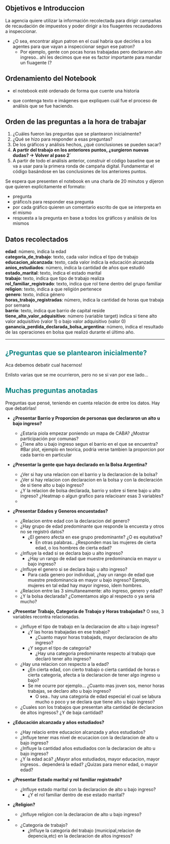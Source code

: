 ## **Objetivos e Introduccion**

La agencia quiere utilizar la información recolectada para dirigir campañas de recaudación de impuestos y poder dirigir a los fiuagentes recaudadores a inspeccionar.
* ¿O sea, encontrar algun patron en el cual habria que decirles a los agentes para que vayan a inspeccionar segun ese patron? 
    * Por ejemplo, gente con pocas horas trabajadas pero declararon alto ingreso.. ahi les decimos que ese es factor importante para mandar un fiuagente (?

## **Ordenamiento del Notebook**

* el notebook esté ordenado de forma que cuente una historia

* que contenga texto e imágenes que expliquen cuál fue el proceso de análisis que se fue haciendo.

## **Orden de las preguntas a la hora de trabajar**

1. ¿Cuáles fueron las preguntas que se plantearon inicialmente?
2. ¿Qué se hizo para responder a esas preguntas?
3. De los gráficos y análisis hechos, ¿qué conclusiones se pueden sacar?
4. **A partir del trabajo en los anteriores puntos, ¿surgieron nuevas dudas? -> Volver al paso 2´**
5. A partir de todo el análisis anterior, construir el código baseline que se va a usar para la primera ronda de campaña digital. Fundamentar el código basándose en las conclusiones de los anteriores puntos.

Se espera que presenten el notebook en una charla de 20 minutos y dijeron que quieren explícitamente el formato:
- pregunta
- gráfico/s para responder esa pregunta
- por cada gráfico quieren un comentario escrito de que se interpreta en el mismo
- respuesta a la pregunta en base a todos los gráficos y análisis de los mismos

## **Datos recolectados**

**edad**: número, indica la edad   
**categoria_de_trabajo**: texto, cada valor indica el tipo de trabajo  
**educacion_alcanzada**: texto, cada valor indica la educación alcanzada  
**anios_estudiados**: número, indica la cantidad de años que estudió  
**estado_marital**: texto, indica el estado marital  
**trabajo**: texto, indica que tipo de trabajo realiza  
**rol_familiar_registrado**: texto, indica que rol tiene dentro del grupo familiar  
**religion**: texto, indica a que religión pertenece  
**genero**: texto, indica género  
**horas_trabajo_registradas**: número, indica la cantidad de horas que trabaja por semana  
**barrio**: texto, indica que barrio de capital reside  
**tiene_alto_valor_adquisitivo**: número (variable target) indica si tiene alto valor adquisitivo (valor 1) o bajo valor adquisitivo (valor 0)  
**ganancia_perdida_declarada_bolsa_argentina**: número, indica el resultado de las operaciones en bolsa que realizó durante el último año.  

---

## <span style="color:teal; font-weight: bold;">¿Preguntas que se plantearon inicialmente?</span> 

Aca debemos debatir cual hacernos!

Enlisto varias que se me ocurrieron, pero no se si van por ese lado...

## <span style="color:teal; font-weight: bold;">Muchas preguntas anotadas</span> 

Preguntas que pensé, teniendo en cuenta relación de entre los datos. Hay que debatirlas!

* **¿Presentar Barrio y Proporcion de personas que declararon un alto u bajo ingreso?**
    * ¿Estaria piola empezar poniendo un mapa de CABA? ¿Mostrar participación por comunas?
    * ¿Tiene alto u bajo ingreso segun el barrio en el que se encuentra? #Bar plot, ejemplo en teorica, podria verse tambien la proporcion por cada barrio en particular
    
* **¿Presentar la gente que haya declarado en la Bolsa Argentina?**         
    * ¿Ver si hay una relacion con el barrio y la declaracion de la bolsa? 
    * ¿Ver si hay relacion con declaracion en la bolsa y con la decleración de si tiene alto u bajo ingreso?
    * ¿Y la relacion de bolsa declarada, barrio y sobre si tiene bajo u alto ingreso? ¿Heatmap o algun grafico para relacioanr esas 3 variables?
    *
* **¿Presentar Edades y Generos encuestadas?**
    * ¿Relacion entre edad con la declaracion del genero? 
     * ¿Hay grupo de edad predominante que responde la encuesta y otros no se registró datos?
        * ¿El genero afecta en ese grupo predominante? ¿O es equitativa?
            * En otras palabras.. ¿Responden mas las mujeres de cierta edad, o los hombres de cierta edad?
    * ¿Influye la edad si se declara bajo u alto ingreso?
        * ¿Hay un rango de edad que muestre predominancia en mayor u bajo ingreso?
    * ¿Influye el genero si se declara bajo u alto ingreso?
        * Para cada genero por individual, ¿hay un rango de edad que muestre predominancia en mayor u bajo ingreso? Ejemplo, mujeres en tal edad hay mayor ingreso, idem hombres.
    * ¿Relacion entre las 3 simultaneamente: alto ingreso, genero y edad? 
    * ¿Y la bolsa declarada? ¿Comentamos algo al respecto o ya seria mucho?
    
    

* **¿Presentar Trabajo, Categoria de Trabajo y Horas trabajadas?** O sea, 3 variables recontra relacionadas.
    * ¿Influye el tipo de trabajo en la declaracion de alto u bajo ingreso?
        * ¿Y las horas trabajadas en ese trabajo?
            * ¿Cuanto mayor horas trabajads, mayor declaracion de alto ingreso?
        * ¿Y segun el tipo de categoria? 
            * ¿Hay una categoria predominante respecto al trabajo que declaró tener alto ingreso?
    * ¿Hay una relacion con respecto a la edad?
        * ¿En cierta edad, con cierto trabajo o cierta cantidad de horas o cierta categoria, afecta a la declaracion de tener algo ingreso u bajo?
        * Se me ocurre por ejemplo... ¿Cuanto mas joven sos, menor horas trabajas, se declaro alto u bajo ingreso? 
            * O sea.. hay una categoria de edad especial el cual se labura mucho o poco y se declara que tiene alto u bajo ingreso?
    * ¿Cuales son los trabajos que presentan alta cantidad de declaracion de altos ingresos? ¿Y de baja cantidad?        

* **¿Educación alcanzada y años estudiados?** 
    * ¿Hay relacio entre educacion alcanzada y años estudiados?
    * ¿Influye tener mas nivel de ecucacion con la declaracion de alto u bajo ingreso?
    * ¿Influye la cantidad años estudiados con la declaracion de alto u bajo ingreso?
    * ¿Y la edad acá? ¿Mayor años estudiados, mayor educacion, mayor ingresos.. dependerá la edad? ¿Quizas para menor edad, o mayor edad?
 
* **¿Presentar Estado marital y rol familiar registrado?**                
    * ¿Influye estado marital con la declaracion de alto u bajo ingreso?
        * ¿Y el rol familiar dentro de ese estado marital?
    
* **¿Religion?**
    * ¿Influye religion con la declaracion de alto u bajo ingreso? 
    
* * ¿Categoria de trabajo?
    * ¿Influye la categoria del trabajo (municipal,relacion de depencia,etc) en la declaracion de altos ingresos?
    

